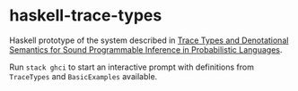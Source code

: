 # haskell-trace-types

Haskell prototype of the system described in [Trace Types and Denotational Semantics for Sound Programmable Inference in Probabilistic Languages](https://dl.acm.org/doi/10.1145/3371087).

Run `stack ghci` to start an interactive prompt
with definitions from `TraceTypes` and `BasicExamples`
available.

